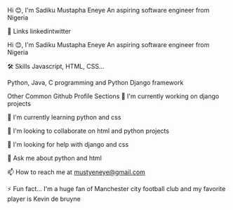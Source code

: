 Hi 😊, I'm Sadiku Mustapha Eneye
An aspiring software engineer from Nigeria

🔗 Links
linkedintwitter

Hi 😊, I'm Sadiku Mustapha Eneye
An aspiring software engineer from Nigeria

🛠 Skills
Javascript, HTML, CSS...

Python, Java, C programming and Python Django framework

Other Common Github Profile Sections
👦 I'm currently working on django projects

🧠 I'm currently learning python and css

👦 I'm looking to collaborate on html and python projects

🤔 I'm looking for help with django and css

💬 Ask me about python and html

📫 How to reach me at mustyeneye@gmail.com

⚡️ Fun fact... I'm a huge fan of Manchester city football club and my favorite player is Kevin de bruyne
